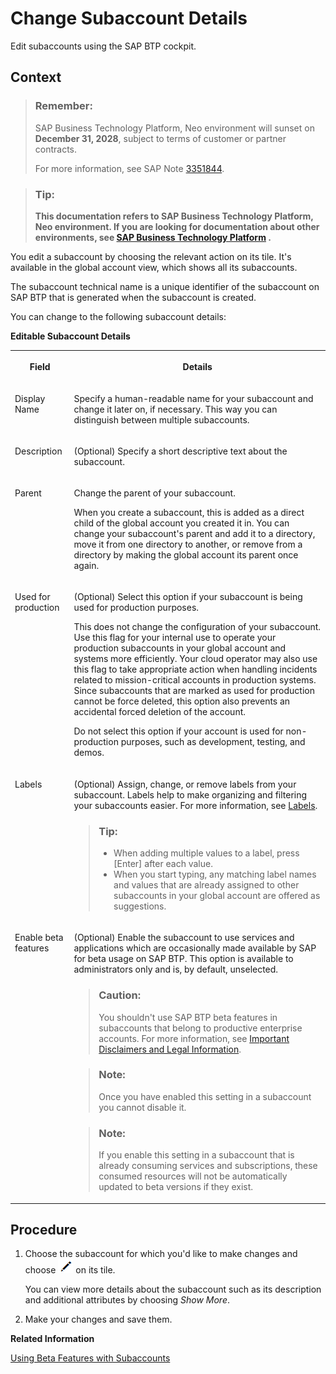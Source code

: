 <!-- copy7614c98f7bce477da9bf057649c78b05 -->

# Change Subaccount Details

Edit subaccounts using the SAP BTP cockpit.



## Context

> ### Remember:  
> SAP Business Technology Platform, Neo environment will sunset on **December 31, 2028**, subject to terms of customer or partner contracts.
> 
> For more information, see SAP Note [3351844](https://me.sap.com/notes/3351844).

> ### Tip:  
> **This documentation refers to SAP Business Technology Platform, Neo environment. If you are looking for documentation about other environments, see [SAP Business Technology Platform](https://help.sap.com/docs/btp/sap-business-technology-platform/sap-business-technology-platform?version=Cloud) .**

You edit a subaccount by choosing the relevant action on its tile. It's available in the global account view, which shows all its subaccounts.

The subaccount technical name is a unique identifier of the subaccount on SAP BTP that is generated when the subaccount is created.

You can change to the following subaccount details:

**Editable Subaccount Details**


<table>
<tr>
<th valign="top">

Field

</th>
<th valign="top">

Details

</th>
</tr>
<tr>
<td valign="top">

Display Name

</td>
<td valign="top">

Specify a human-readable name for your subaccount and change it later on, if necessary. This way you can distinguish between multiple subaccounts.

</td>
</tr>
<tr>
<td valign="top">

Description

</td>
<td valign="top">

\(Optional\) Specify a short descriptive text about the subaccount.

</td>
</tr>
<tr>
<td valign="top">

Parent

</td>
<td valign="top">

Change the parent of your subaccount.

When you create a subaccount, this is added as a direct child of the global account you created it in. You can change your subaccount's parent and add it to a directory, move it from one directory to another, or remove from a directory by making the global account its parent once again.

</td>
</tr>
<tr>
<td valign="top">

Used for production

</td>
<td valign="top">

\(Optional\) Select this option if your subaccount is being used for production purposes.

This does not change the configuration of your subaccount. Use this flag for your internal use to operate your production subaccounts in your global account and systems more efficiently. Your cloud operator may also use this flag to take appropriate action when handling incidents related to mission-critical accounts in production systems. Since subaccounts that are marked as used for production cannot be force deleted, this option also prevents an accidental forced deletion of the account.

Do not select this option if your account is used for non-production purposes, such as development, testing, and demos.

</td>
</tr>
<tr>
<td valign="top">

Labels

</td>
<td valign="top">

\(Optional\) Assign, change, or remove labels from your subaccount. Labels help to make organizing and filtering your subaccounts easier. For more information, see [Labels](../10-concepts-neo/account-model-722a475.md#loioe8663c08ead648faa673b0d63c5b478e).

> ### Tip:  
> -   When adding multiple values to a label, press [Enter\] after each value.
> -   When you start typing, any matching label names and values that are already assigned to other subaccounts in your global account are offered as suggestions.



</td>
</tr>
<tr>
<td valign="top">

Enable beta features

</td>
<td valign="top">

\(Optional\) Enable the subaccount to use services and applications which are occasionally made available by SAP for beta usage on SAP BTP. This option is available to administrators only and is, by default, unselected.

> ### Caution:  
> You shouldn't use SAP BTP beta features in subaccounts that belong to productive enterprise accounts. For more information, see [Important Disclaimers and Legal Information](https://help.sap.com/viewer/disclaimer).

> ### Note:  
> Once you have enabled this setting in a subaccount you cannot disable it.

> ### Note:  
> If you enable this setting in a subaccount that is already consuming services and subscriptions, these consumed resources will not be automatically updated to beta versions if they exist.



</td>
</tr>
</table>



<a name="copy7614c98f7bce477da9bf057649c78b05__steps_jgs_mxw_z5"/>

## Procedure

1.  Choose the subaccount for which you'd like to make changes and choose ![](images/Edit_Icon_abfe424.png) on its tile.

    You can view more details about the subaccount such as its description and additional attributes by choosing *Show More*.

2.  Make your changes and save them.


**Related Information**  


 <?sap-ot O2O class="- topic/link " href="b2a50bae5f22426ea876233e03a44bab.xml" text="" desc="" xtrc="link:1" xtrf="file:/home/builder/src/dita-all/jjq1673438782153/loio9fe952ba277c471bbad80cd40548bb84_en-US/src/content/localization/en-us/7614c98f7bce477da9bf057649c78b05.xml" output-class="" outputTopicFile="file:/home/builder/tp.net.sf.dita-ot/2.3/plugins/com.elovirta.dita.markdown_1.3.0/xsl/dita2markdownImpl.xsl" ?> 

[Using Beta Features with Subaccounts](../10-concepts-neo/account-model-722a475.md#copyb7af89ba49504c5997d409f49cc5d3ae "SAP may offer, and a customer may choose to accept access to functionality, such as a service or application, which is not generally available and has not been validated and quality assured in accordance with SAP standard processes.")

